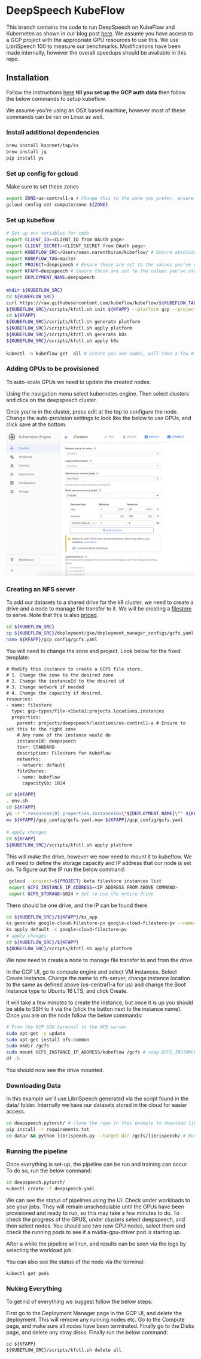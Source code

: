 # DeepSpeech KubeFlow 

This branch contains the code to run DeepSpeech on KubeFlow and Kubernetes as shown in our blog post [here](). We assume you have access to a GCP project with
the appropriate GPU resources to use this. We use LibriSpeech 100 to measure our benchmarks. Modifications have been made internally, however the overall speedups should be available in this repo.

## Installation

Follow the instructions [here](https://www.kubeflow.org/docs/started/getting-started-gke/) 
**till you set up the GCP auth data** then follow the below commands to setup kubeflow.

We assume you're using an OSX based machine, however most of these commands can be ran on Linux as well.

### Install additional dependencies
```bash
brew install ksonnet/tap/ks
brew install jq
pip install ys
```

### Set up config for gcloud

Make sure to set these zones 
```bash
export ZONE=us-central1-a # Change this to the zone you prefer, ensure that there is GPU availability in that zone on GCP
gcloud config set compute/zone ${ZONE}
```

### Set up kubeflow
```bash
# Set up env variables for cmds
export CLIENT_ID=<CLIENT_ID from OAuth page>
export CLIENT_SECRET=<CLIENT_SECRET from OAuth page>
export KUBEFLOW_SRC=/Users/sean.narenthiran/kubeflow/ # Ensure absolute path
export KUBEFLOW_TAG=master
export PROJECT=deepspeech # Ensure these are set to the values you've used when setting up kubeflow
export KFAPP=deepspeech # Ensure these are set to the values you've used when setting up kubeflow
export DEPLOYMENT_NAME=deepspeech

mkdir ${KUBEFLOW_SRC}
cd ${KUBEFLOW_SRC}
curl https://raw.githubusercontent.com/kubeflow/kubeflow/${KUBEFLOW_TAG}/scripts/download.sh | bash
${KUBEFLOW_SRC}/scripts/kfctl.sh init ${KFAPP} --platform gcp --project ${PROJECT}
cd ${KFAPP}
${KUBEFLOW_SRC}/scripts/kfctl.sh generate platform
${KUBEFLOW_SRC}/scripts/kfctl.sh apply platform
${KUBEFLOW_SRC}/scripts/kfctl.sh generate k8s
${KUBEFLOW_SRC}/scripts/kfctl.sh apply k8s

kubectl -n kubeflow get  all # Ensure you see nodes, will take a few minutes to spin everything up
```

### Adding GPUs to be provisioned

To auto-scale GPUs we need to update the created nodes.

Using the navigation menu select kubernetes engine. Then select clusters and click on the deepspeech cluster.

Once you're in the cluster, press edit at the top to configure the node. Change the auto-provision settings to look like the below to use GPUs, and click save at the bottom.

![Cluster Preview](./img/cluster_image.png)

### Creating an NFS server

To add our datasets to a shared drive for the k8 cluster, we need to create a drive and a node to manage file transfer to it. We will be creating a [filestore](https://www.kubeflow.org/docs/gke/cloud-filestore/) to serve. Note that this is also [priced](https://cloud.google.com/filestore/pricing).

```bash
cd ${KUBEFLOW_SRC}
cp ${KUBEFLOW_SRC}/deployment/gke/deployment_manager_configs/gcfs.yaml ${KFAPP}/gcp_config/
nano ${KFAPP}/gcp_config/gcfs.yaml
```

You will need to change the zone and project. Look below for the fixed template:

```
# Modify this instance to create a GCFS file store.
# 1. Change the zone to the desired zone
# 2. Change the instanceId to the desired id
# 3. Change network if needed
# 4. Change the capacity if desired.
resources:
- name: filestore
  type: gcp-types/file-v1beta1:projects.locations.instances
  properties:
    parent: projects/deepspeech/locations/us-central1-a # Ensure to set this to the right zone
    # Any name of the instance would do
    instanceId: deepspeech
    tier: STANDARD
    description: Filestore for Kubeflow
    networks:
    - network: default
    fileShares:
    - name: kubeflow
      capacityGb: 1024
```

```bash
cd ${KFAPP}
. env.sh
cd ${KFAPP}
yq -r ".resources[0].properties.instanceId=\"${DEPLOYMENT_NAME}\"" ${KFAPP}/gcp_config/gcfs.yaml > ${KFAPP}/gcp_config/gcfs.yaml.new
mv ${KFAPP}/gcp_config/gcfs.yaml.new ${KFAPP}/gcp_config/gcfs.yaml

# apply changes
cd ${KFAPP}
${KUBEFLOW_SRC}/scripts/kfctl.sh apply platform

```

This will make the drive, however we now need to mount it to kubeflow. We will need to define the storage capacity and IP address that our node is set on.
To figure out the IP run the below command:

```bash
 gcloud --project=${PROJECT} beta filestore instances list
 export GCFS_INSTANCE_IP_ADDRESS=<IP ADDRESS FROM ABOVE COMMAND>
 export GCFS_STORAGE=1024 # Set to use the entire drive
```

There should be one drive, and the IP can be found there.


```bash
cd ${KUBEFLOW_SRC}/${KFAPP}/ks_app
ks generate google-cloud-filestore-pv google-cloud-filestore-pv --name="kubeflow-gcfs" --storageCapacity="${GCFS_STORAGE}" --serverIP="${GCFS_INSTANCE_IP_ADDRESS}"
ks apply default -c google-cloud-filestore-pv
# apply changes
cd ${KUBEFLOW_SRC}/${KFAPP}
${KUBEFLOW_SRC}/scripts/kfctl.sh apply platform
```

We now need to create a node to manage file transfer to and from the drive.

In the GCP UI, go to compute engine and select VM instances. Select Create Instance. Change the name to nfs-server, change instance location to the same as defined above (us-central1-a for us) and change the Boot Instance type to Ubuntu 16 LTS, and click Create.

It will take a few minutes to create the instance, but once it is up you should be able to SSH to it via the  (click the button next to the instance name). Once you are on the node follow the below commands:

```bash
# From the GCP SSH terminal to the NFS server
sudo apt-get -y update
sudo apt-get install nfs-common
sudo mkdir /gcfs
sudo mount GCFS_INSTANCE_IP_ADDRESS/kubeflow /gcfs # swap GCFS_INSTANCE_IP_ADDRESS for the address of the filestore we found above
df -h
```

You should now see the drive mounted.

### Downloading Data

In this example we'll use LibriSpeech generated via the script found in the data/ folder. Internally we have our datasets stored in the cloud for easier access.

```bash
cd deepspeech.pytorch/ # clone the repo in this example to download librispeech
pip install -r requirements.txt
cd data/ && python librispeech.py --target-dir /gcfs/librispeech/ # Run this on the nfs-server to download the appropriate data to our NFS drive
```

### Running the pipeline

Once everything is set-up, the pipeline can be run and training can occur. To do so, run the below command:

```bash
cd deepspeech.pytorch/
kubectl create -f deepspeech.yaml
```

We can see the status of pipelines using the UI. Check under workloads to see your jobs. They will remain unschedulable until the GPUs have been provisioned and ready to run, so this may take a few minutes to do.
To check the progress of the GPUS, under clusters select deepspeech, and then select nodes. You should see two new GPU nodes, select them and check the running pods to see if a nvidia-gpu-driver pod is starting up.

After a while the pipeline will run, and results can be seen via the logs by selecting the workload job.
 
You can also see the status of the node via the terminal:

```
kubectl get pods
```

### Nuking Everything

To get rid of everything we suggest follow the below steps:

First go to the Deployment Manager page in the GCP UI, and delete the deployment. This will remove any running nodes etc.
Go to the Compute page, and make sure all nodes have been terminated. Finally go to the Disks page, and delete any stray disks.
Finally run the below command:

```
cd ${KFAPP}
${KUBEFLOW_SRC}/scripts/kfctl.sh delete all
```